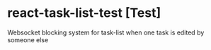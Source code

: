 # react-task-list-test [Test]
Websocket blocking system for task-list when one task is edited by someone else
